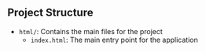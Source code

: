 
## Project Structure

- `html/`: Contains the main files for the project
  - `index.html`: The main entry point for the application
